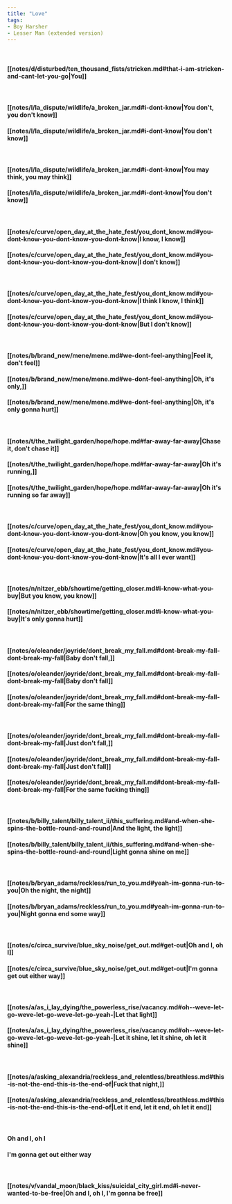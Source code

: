 ```yaml
---
title: "Love"
tags:
- Boy Harsher
- Lesser Man (extended version)
---
```

&nbsp;
#### [[notes/d/disturbed/ten_thousand_fists/stricken.md#that-i-am-stricken-and-cant-let-you-go|You]]
&nbsp;
#### [[notes/l/la_dispute/wildlife/a_broken_jar.md#i-dont-know|You don't, you don't know]]
#### [[notes/l/la_dispute/wildlife/a_broken_jar.md#i-dont-know|You don't know]]
&nbsp;
#### [[notes/l/la_dispute/wildlife/a_broken_jar.md#i-dont-know|You may think, you may think]]
#### [[notes/l/la_dispute/wildlife/a_broken_jar.md#i-dont-know|You don't know]]
&nbsp;
#### [[notes/c/curve/open_day_at_the_hate_fest/you_dont_know.md#you-dont-know-you-dont-know-you-dont-know|I know, I know]]
#### [[notes/c/curve/open_day_at_the_hate_fest/you_dont_know.md#you-dont-know-you-dont-know-you-dont-know|I don't know]]
&nbsp;
#### [[notes/c/curve/open_day_at_the_hate_fest/you_dont_know.md#you-dont-know-you-dont-know-you-dont-know|I think I know, I think]]
#### [[notes/c/curve/open_day_at_the_hate_fest/you_dont_know.md#you-dont-know-you-dont-know-you-dont-know|But I don't know]]
&nbsp;
#### [[notes/b/brand_new/mene/mene.md#we-dont-feel-anything|Feel it, don't feel]]
#### [[notes/b/brand_new/mene/mene.md#we-dont-feel-anything|Oh, it's only,]]
#### [[notes/b/brand_new/mene/mene.md#we-dont-feel-anything|Oh, it's only gonna hurt]]
&nbsp;
#### [[notes/t/the_twilight_garden/hope/hope.md#far-away-far-away|Chase it, don't chase it]]
#### [[notes/t/the_twilight_garden/hope/hope.md#far-away-far-away|Oh it's running,]]
#### [[notes/t/the_twilight_garden/hope/hope.md#far-away-far-away|Oh it's running so far away]]
&nbsp;
#### [[notes/c/curve/open_day_at_the_hate_fest/you_dont_know.md#you-dont-know-you-dont-know-you-dont-know|Oh you know, you know]]
#### [[notes/c/curve/open_day_at_the_hate_fest/you_dont_know.md#you-dont-know-you-dont-know-you-dont-know|It's all I ever want]]
&nbsp;
#### [[notes/n/nitzer_ebb/showtime/getting_closer.md#i-know-what-you-buy|But you know, you know]]
#### [[notes/n/nitzer_ebb/showtime/getting_closer.md#i-know-what-you-buy|It's only gonna hurt]]
&nbsp;
#### [[notes/o/oleander/joyride/dont_break_my_fall.md#dont-break-my-fall-dont-break-my-fall|Baby don't fall,]]
#### [[notes/o/oleander/joyride/dont_break_my_fall.md#dont-break-my-fall-dont-break-my-fall|Baby don't fall]]
#### [[notes/o/oleander/joyride/dont_break_my_fall.md#dont-break-my-fall-dont-break-my-fall|For the same thing]]
&nbsp;
#### [[notes/o/oleander/joyride/dont_break_my_fall.md#dont-break-my-fall-dont-break-my-fall|Just don't fall,]]
#### [[notes/o/oleander/joyride/dont_break_my_fall.md#dont-break-my-fall-dont-break-my-fall|Just don't fall]]
#### [[notes/o/oleander/joyride/dont_break_my_fall.md#dont-break-my-fall-dont-break-my-fall|For the same fucking thing]]
&nbsp;
#### [[notes/b/billy_talent/billy_talent_ii/this_suffering.md#and-when-she-spins-the-bottle-round-and-round|And the light, the light]]
#### [[notes/b/billy_talent/billy_talent_ii/this_suffering.md#and-when-she-spins-the-bottle-round-and-round|Light gonna shine on me]]
&nbsp;
#### [[notes/b/bryan_adams/reckless/run_to_you.md#yeah-im-gonna-run-to-you|Oh the night, the night]]
#### [[notes/b/bryan_adams/reckless/run_to_you.md#yeah-im-gonna-run-to-you|Night gonna end some way]]
&nbsp;
#### [[notes/c/circa_survive/blue_sky_noise/get_out.md#get-out|Oh and I, oh I]]
#### [[notes/c/circa_survive/blue_sky_noise/get_out.md#get-out|I'm gonna get out either way]]
&nbsp;
#### [[notes/a/as_i_lay_dying/the_powerless_rise/vacancy.md#oh--weve-let-go-weve-let-go-weve-let-go-yeah-|Let that light]]
#### [[notes/a/as_i_lay_dying/the_powerless_rise/vacancy.md#oh--weve-let-go-weve-let-go-weve-let-go-yeah-|Let it shine, let it shine, oh let it shine]]
&nbsp;
#### [[notes/a/asking_alexandria/reckless_and_relentless/breathless.md#this-is-not-the-end-this-is-the-end-of|Fuck that night,]]
#### [[notes/a/asking_alexandria/reckless_and_relentless/breathless.md#this-is-not-the-end-this-is-the-end-of|Let it end, let it end, oh let it end]]
&nbsp;
#### Oh and I, oh I
#### I'm gonna get out either way
&nbsp;
#### [[notes/v/vandal_moon/black_kiss/suicidal_city_girl.md#i-never-wanted-to-be-free|Oh and I, oh I, I'm gonna be free]]
